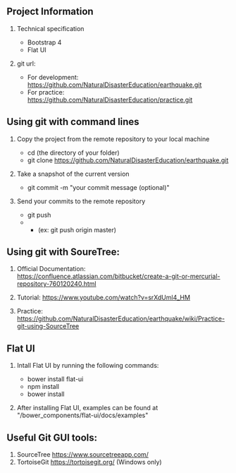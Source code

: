 ## Project Information
1. Technical specification
    - Bootstrap 4
    - Flat UI

2. git url:
    - For development: https://github.com/NaturalDisasterEducation/earthquake.git
    - For practice: https://github.com/NaturalDisasterEducation/practice.git


## Using git with command lines
1. Copy the project from the remote repository to your local machine
    - cd (the directory of your folder)
    - git clone https://github.com/NaturalDisasterEducation/earthquake.git

2. Take a snapshot of the current version
    - git commit -m "your commit message (optional)"
    
3. Send your commits to the remote repository
   - git push <remote> <branch>
   - - (ex: git push origin master)


## Using git with SoureTree:
1. Official Documentation: https://confluence.atlassian.com/bitbucket/create-a-git-or-mercurial-repository-760120240.html

2. Tutorial: https://www.youtube.com/watch?v=srXdUml4_HM
3. Practice: https://github.com/NaturalDisasterEducation/earthquake/wiki/Practice-git-using-SourceTree

## Flat UI
1. Intall Flat UI by running the following commands:
    - bower install flat-ui
    - npm install
    - bower install
    
2. After installing Flat UI, examples can be found at "/bower_components/flat-ui/docs/examples"


## Useful Git GUI tools:
1. SourceTree https://www.sourcetreeapp.com/
2. TortoiseGit https://tortoisegit.org/ (Windows only)


